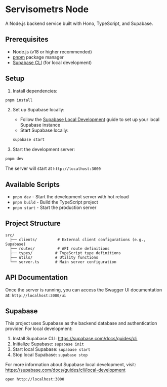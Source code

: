 # Servisometrs Node

A Node.js backend service built with Hono, TypeScript, and Supabase.

## Prerequisites

- Node.js (v18 or higher recommended)
- [pnpm](https://pnpm.io/installation) package manager
- [Supabase CLI](https://supabase.com/docs/guides/cli) (for local development)

## Setup

1. Install dependencies:
```bash
pnpm install
```

2. Set up Supabase locally:
   - Follow the [Supabase Local Development](https://supabase.com/docs/guides/cli/local-development) guide to set up your local Supabase instance
   - Start Supabase locally:
   ```bash
   supabase start
   ```

3. Start the development server:
```bash
pnpm dev
```

The server will start at `http://localhost:3000`

## Available Scripts

- `pnpm dev` - Start the development server with hot reload
- `pnpm build` - Build the TypeScript project
- `pnpm start` - Start the production server

## Project Structure

```
src/
  ├── clients/         # External client configurations (e.g., Supabase)
  ├── routes/          # API route definitions
  ├── types/          # TypeScript type definitions
  ├── utils/          # Utility functions
  └── server.ts       # Main server configuration
```

## API Documentation

Once the server is running, you can access the Swagger UI documentation at:
`http://localhost:3000/ui`

## Supabase

This project uses Supabase as the backend database and authentication provider. For local development:

1. Install Supabase CLI: https://supabase.com/docs/guides/cli
2. Initialize Supabase: `supabase init`
3. Start local Supabase: `supabase start`
4. Stop local Supabase: `supabase stop`

For more information about Supabase local development, visit:
https://supabase.com/docs/guides/cli/local-development

```
open http://localhost:3000
```
